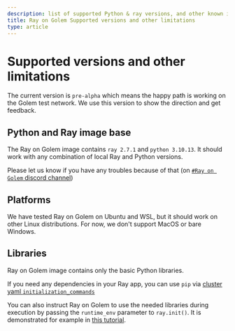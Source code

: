 ```yaml
---
description: list of supported Python & ray versions, and other known issues
title: Ray on Golem Supported versions and other limitations 
type: article
---
```


# Supported versions and other limitations

The current version is `pre-alpha` which means the happy path is working on the Golem test network. 
We use this version to show the direction and get feedback.

## Python and Ray image base

The Ray on Golem image contains `ray 2.7.1` and `python 3.10.13`.
It should work with any combination of local Ray and Python versions. 

Please let us know if you have any troubles because of that (on [`#Ray on Golem` discord channel](https://chat.golem.network/))


<!--To override this automatic image selection, you can edit the `image_tag` property in your cluster yaml file.
We are preparing the tools for users to build and upload their images, but for now - please [let us know on `#Ray on Golem` discord channel)](https://chat.golem.network/) if you need an image with a version combination we haven't prepared it yet. We will be happy to help you.
-->

## Platforms

We have tested Ray on Golem on Ubuntu and WSL, but it should work on other Linux distributions. For now, we don't support MacOS or bare Windows.


## Libraries

Ray on Golem image contains only the basic Python libraries.

If you need any dependencies in your Ray app,
you can use `pip` via [cluster yaml `initialization_commands`](/docs/creators/ray/cluster-yaml-reference#initializationcommands)

You can also instruct Ray on Golem to use the needed libraries during execution by passing the `runtime_env` parameter to `ray.init()`.
It is demonstrated for example in [this tutorial](/docs/creators/ray/conversion-to-ray-on-golem-tutorial#passendplaylibraryrequirementtoray).

